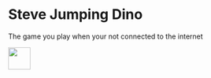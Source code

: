 # Steve Jumping Dino
The game you play when your not connected to the internet

<img src="https://img.icons8.com/ultraviolet/256/steve-jumping-dino.png" style="width:45px; height:45px;">
